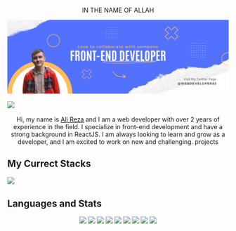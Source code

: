 <p align="center">IN THE NAME OF ALLAH</p>

<img src="image/GitHub banner.png">

<p><a href="https://twitter.com/intent/follow?screen_name=Ali_Developer05"><img src="https://img.shields.io/twitter/follow/Ali_Developer05?logo=twitter&style=for-the-badge"></a></p>

<p align="center">
  Hi, my name is <a href="https://www.alirezasamadi.com/">Ali Reza</a> and I am a web developer with over 2 years of experience in the field. I specialize in front-end development and have a strong background in ReactJS. I am always looking to learn and grow as a developer, and I am excited to work on new and challenging. projects
</p>

## My Currect Stacks

<img src="https://skillicons.dev/icons?i=next,typescript,redux,tailwindcss,vercel,firebase,figma,framer-motion" />

## Languages and Stats
<div align="center">
  <a href="#"><img src="https://img.shields.io/badge/html5-%23e34f26.svg?logo=html5&logoColor=white&style=for-the-badge"></a>
  <img src="https://img.shields.io/badge/css3-%231572b6.svg?logo=css3&logoColor=white&style=for-the-badge">
  <img src="https://img.shields.io/badge/javascript-%23323330.svg?logo=javascript&logoColor=%23F7DF1E&style=for-the-badge">
  <img src="https://img.shields.io/badge/typescript-%23007acc.svg?logo=typescript&logoColor=white&style=for-the-badge">
  <img src="https://img.shields.io/badge/node.js-%2343853d.svg?logo=node.js&logoColor=white&style=for-the-badge">
  <img src="https://img.shields.io/badge/react-%2320232a.svg?logo=react&logoColor=%2361dafb&style=for-the-badge">
  <img src="https://img.shields.io/badge/tailwindcss-%2338b2ac.svg?logo=tailwind-css&logoColor=white&style=for-the-badge">
  <img src="https://img.shields.io/badge/visual%20studio%20code-%230078d7.svg?logo=visual-studio-code&logoColor=white&style=for-the-badge">
  <img src="https://img.shields.io/badge/figma-%23f24e1e.svg?logo=figma&logoColor=white&style=for-the-badge">
</div>



